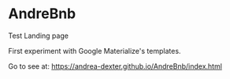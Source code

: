 # AndreBnb
 Test Landing page

First experiment with Google Materialize's templates.

Go to see at: https://andrea-dexter.github.io/AndreBnb/index.html
